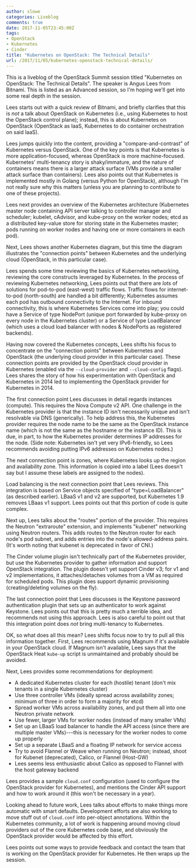 ```yaml
---
author: slowe
categories: Liveblog
comments: true
date: 2017-11-05T23:45:00Z
tags:
- OpenStack
- Kubernetes
- Cinder
title: "Kubernetes on OpenStack: The Technical Details"
url: /2017/11/05/kubernetes-openstack-technical-details/
---
```


This is a liveblog of the OpenStack Summit session titled "Kubernetes on OpenStack: The Technical Details". The speaker is Angus Lees from Bitnami. This is listed as an Advanced session, so I'm hoping we'll get into some real depth in the session.<!--more-->

Lees starts out with a quick review of Bitnami, and briefly clarifies that this is _not_ a talk about OpenStack on Kubernetes (i.e., using Kubernetes to host the OpenStack control plane); instead, this is about Kubernetes on OpenStack (OpenStack as IaaS, Kubernetes to do container orchestration on said IaaS).

Lees jumps quickly into the content, providing a "compare-and-contrast" of Kubernetes versus OpenStack. One of the key points is that Kubernetes is more application-focused, whereas OpenStack is more machine-focused. Kubernetes' multi-tenancy story is shaky/immature, and the nature of containers means there is a larger attack surface (VMs provide a smaller attack surface than containers). Lees also points out that Kubernetes is implemented mostly in Golang (versus Python for OpenStack), although I'm not really sure why this matters (unless you are planning to contribute to one of these projects).

Lees next provides an overview of the Kubernetes architecture (Kubernetes master node containing API server talking to controller manager and scheduler; kubelet, cAdvisor, and kube-proxy on the worker nodes; etcd as a distributed key-value store for storing state in the Kubernetes master; pods running on worker nodes and having one or more containers in each pod).

Next, Lees shows another Kubernetes diagram, but this time the diagram illustrates the "connection points" between Kubernetes and the underlying cloud (OpenStack, in this particular case).

Lees spends some time reviewing the basics of Kubernetes networking, reviewing the core constructs leveraged by Kubernetes. In the process of reviewing Kubernetes networking, Lees points out that there are _lots_ of solutions for pod-to-pod (east-west) traffic flows. Traffic flows for internet-to-pod (north-south) are handled a bit differently; Kubernetes assumes each pod has outbound connectivity to the Internet. For inbound connectivity, this is where Kubernetes Services come into play; you could have a Service of type NodePort (unique port forwarded by kube-proxy on every node in the Kubernetes cluster) or a Service of type LoadBalancer (which uses a cloud load balancer with nodes & NodePorts as registered backends).

Having now covered the Kubernetes concepts, Lees shifts his focus to concentrate on the "connection points" between Kubernetes and OpenStack (the underlying cloud provider in this particular case). These connection points are provided by the OpenStack cloud provider in Kubernetes (enabled via the `--cloud-provider` and `--cloud-config` flags). Lees shares the story of how his experimentation with OpenStack and Kubernetes in 2014 led to implementing the OpenStack provider for Kubernetes in 2014.

The first connection point Lees discusses in detail regards instances (compute). This requires the Nova Compute v2 API. One challenge in the Kubernetes provider is that the instance ID isn't necessarily unique and isn't resolvable via DNS (generically). To help address this, the Kubernetes provider requires the node name to be the same as the OpenStack instance name (which is not the same as the hostname or the instance ID). This is due, in part, to how the Kubernetes provider determines IP addresses for the node. (Side note: Kubernetes isn't yet very IPv6-friendly, so Lees recommends avoiding putting IPv6 addresses on Kubernetes nodes.)

The next connection point is zones, where Kubernetes looks up the region and availability zone. This information is copied into a label (Lees doesn't say but I assume these labels are assigned to the nodes).

Load balancing is the next connection point that Lees reviews. This integration is based on Service objects specified of "type=LoadBalancer" (as described earlier). LBaaS v1 and v2 are supported, but Kubernetes 1.9 removes LBaas v1 support. Lees points out that this portion of code is quite complex.

Next up, Lees talks about the "routes" portion of the provider. This requires the Neutron "extraroute" extension, and implements "kubenet" networking using Neutron routers. This adds routes to the Neutron router for each node's pod subnet, and adds entries into the node's allowed-address pairs. (It's worth noting that kubenet is deprecated in favor of CNI.)

The Cinder volume plugin isn't technically part of the Kubernetes provider, but use the Kubernetes provider to gather information and support OpenStack integration. The plugin doesn't yet support Cinder v3; for v1 and v2 implementations, it attaches/detaches volumes from a VM as required for scheduled pods. This plugin does support dynamic provisioning (creating/deleting volumes on the fly).

The last connection point that Lees discusses is the Keystone password authentication plugin that sets up an authenticator to work against Keystone. Lees points out that this is pretty much a terrible idea, and recommends not using this approach. Lees is also careful to point out that this integration point does _not_ bring multi-tenancy to Kubernetes.

OK, so what does all this mean? Lees shifts focus now to try to pull all this information together. First, Lees recommends using Magnum if it's available in your OpenStack cloud. If Magnum isn't available, Lees says that the OpenStack Heat `kube-up` script is unmaintained and probably should be avoided.

Next, Lees provides some recommendations for deployment:

* A dedicated Kubernetes cluster for each (hostile) tenant (don't mix tenants in a single Kubernetes cluster)
* Use three controller VMs (ideally spread across availability zones; minimum of three in order to form a majority for etcd)
* Spread worker VMs across availability zones, and put them all into one Neutron private network
* Use fewer, larger VMs for worker nodes (instead of many smaller VMs)
* Set up an LBaaS load balancer to handle the API access (since there are multiple master VMs)---this is necessary for the worker nodes to come up properly
* Set up a separate LBaaS and a floating IP network for service access
* Try to avoid Flannel or Weave when running on Neutron; instead, shoot for Kubenet (deprecated), Calico, or Flannel (Host-GW)
* Lees seems less enthusiastic about Calico as opposed to Flannel with the host gateway backend

Lees provides a sample `cloud.conf` configuration (used to configure the OpenStack provider for Kubernetes), and mentions the Cinder API support and how to work around it (this won't be necessary in a year).

Looking ahead to future work, Lees talks about efforts to make things more automatic with smart defaults. Development efforts are also working to move stuff out of `cloud.conf` into per-object annotations. Within the Kubernetes community, a lot of work is happening around moving cloud providers out of the core Kubernetes code base, and obviously the OpenStack provider would be affected by this effort.

Lees points out some ways to provide feedback and contact the team that is working on the OpenStack provider for Kubernetes. He then wraps up the session.
